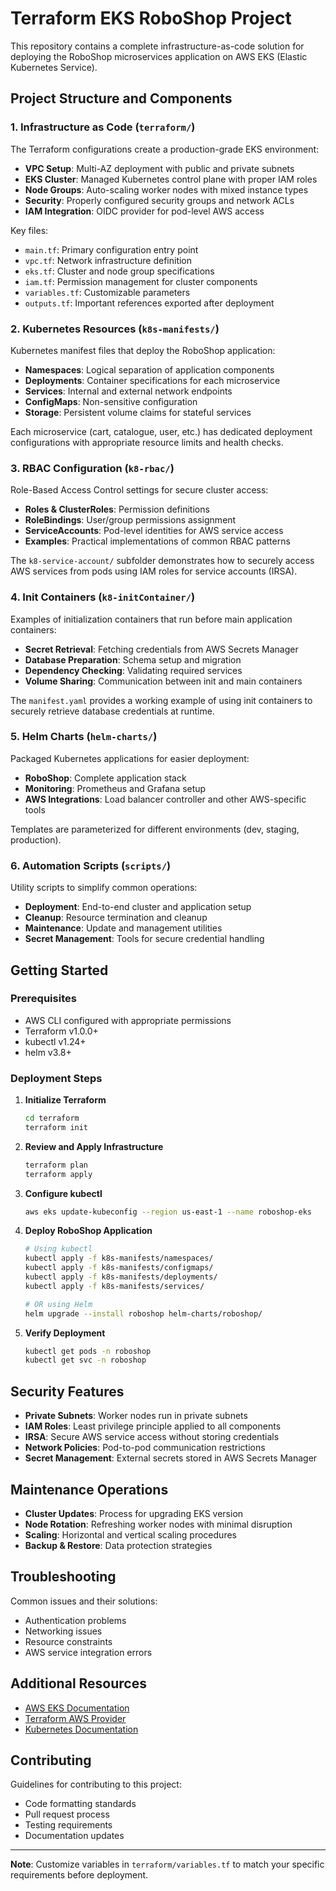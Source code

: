 # Terraform EKS RoboShop Project

This repository contains a complete infrastructure-as-code solution for deploying the RoboShop microservices application on AWS EKS (Elastic Kubernetes Service).

## Project Structure and Components

### 1. Infrastructure as Code (`terraform/`)

The Terraform configurations create a production-grade EKS environment:

- **VPC Setup**: Multi-AZ deployment with public and private subnets
- **EKS Cluster**: Managed Kubernetes control plane with proper IAM roles
- **Node Groups**: Auto-scaling worker nodes with mixed instance types
- **Security**: Properly configured security groups and network ACLs
- **IAM Integration**: OIDC provider for pod-level AWS access

Key files:
- `main.tf`: Primary configuration entry point
- `vpc.tf`: Network infrastructure definition
- `eks.tf`: Cluster and node group specifications
- `iam.tf`: Permission management for cluster components
- `variables.tf`: Customizable parameters
- `outputs.tf`: Important references exported after deployment

### 2. Kubernetes Resources (`k8s-manifests/`)

Kubernetes manifest files that deploy the RoboShop application:

- **Namespaces**: Logical separation of application components
- **Deployments**: Container specifications for each microservice
- **Services**: Internal and external network endpoints
- **ConfigMaps**: Non-sensitive configuration
- **Storage**: Persistent volume claims for stateful services

Each microservice (cart, catalogue, user, etc.) has dedicated deployment configurations with appropriate resource limits and health checks.

### 3. RBAC Configuration (`k8-rbac/`)

Role-Based Access Control settings for secure cluster access:

- **Roles & ClusterRoles**: Permission definitions
- **RoleBindings**: User/group permissions assignment
- **ServiceAccounts**: Pod-level identities for AWS service access
- **Examples**: Practical implementations of common RBAC patterns

The `k8-service-account/` subfolder demonstrates how to securely access AWS services from pods using IAM roles for service accounts (IRSA).

### 4. Init Containers (`k8-initContainer/`)

Examples of initialization containers that run before main application containers:

- **Secret Retrieval**: Fetching credentials from AWS Secrets Manager
- **Database Preparation**: Schema setup and migration
- **Dependency Checking**: Validating required services
- **Volume Sharing**: Communication between init and main containers

The `manifest.yaml` provides a working example of using init containers to securely retrieve database credentials at runtime.

### 5. Helm Charts (`helm-charts/`)

Packaged Kubernetes applications for easier deployment:

- **RoboShop**: Complete application stack
- **Monitoring**: Prometheus and Grafana setup
- **AWS Integrations**: Load balancer controller and other AWS-specific tools

Templates are parameterized for different environments (dev, staging, production).

### 6. Automation Scripts (`scripts/`)

Utility scripts to simplify common operations:

- **Deployment**: End-to-end cluster and application setup
- **Cleanup**: Resource termination and cleanup
- **Maintenance**: Update and management utilities
- **Secret Management**: Tools for secure credential handling

## Getting Started

### Prerequisites

- AWS CLI configured with appropriate permissions
- Terraform v1.0.0+
- kubectl v1.24+
- helm v3.8+

### Deployment Steps

1. **Initialize Terraform**
   ```bash
   cd terraform
   terraform init
   ```

2. **Review and Apply Infrastructure**
   ```bash
   terraform plan
   terraform apply
   ```

3. **Configure kubectl**
   ```bash
   aws eks update-kubeconfig --region us-east-1 --name roboshop-eks
   ```

4. **Deploy RoboShop Application**
   ```bash
   # Using kubectl
   kubectl apply -f k8s-manifests/namespaces/
   kubectl apply -f k8s-manifests/configmaps/
   kubectl apply -f k8s-manifests/deployments/
   kubectl apply -f k8s-manifests/services/
   
   # OR using Helm
   helm upgrade --install roboshop helm-charts/roboshop/
   ```

5. **Verify Deployment**
   ```bash
   kubectl get pods -n roboshop
   kubectl get svc -n roboshop
   ```

## Security Features

- **Private Subnets**: Worker nodes run in private subnets
- **IAM Roles**: Least privilege principle applied to all components
- **IRSA**: Secure AWS service access without storing credentials
- **Network Policies**: Pod-to-pod communication restrictions
- **Secret Management**: External secrets stored in AWS Secrets Manager

## Maintenance Operations

- **Cluster Updates**: Process for upgrading EKS version
- **Node Rotation**: Refreshing worker nodes with minimal disruption
- **Scaling**: Horizontal and vertical scaling procedures
- **Backup & Restore**: Data protection strategies

## Troubleshooting

Common issues and their solutions:
- Authentication problems
- Networking issues
- Resource constraints
- AWS service integration errors

## Additional Resources

- [AWS EKS Documentation](https://docs.aws.amazon.com/eks/)
- [Terraform AWS Provider](https://registry.terraform.io/providers/hashicorp/aws/latest/docs)
- [Kubernetes Documentation](https://kubernetes.io/docs/home/)

## Contributing

Guidelines for contributing to this project:
- Code formatting standards
- Pull request process
- Testing requirements
- Documentation updates

---

**Note**: Customize variables in `terraform/variables.tf` to match your specific requirements before deployment.
